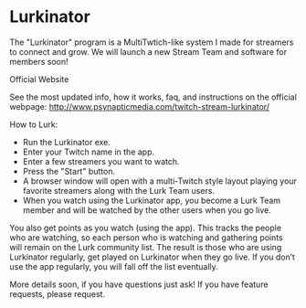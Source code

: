 # Lurkinator
The "Lurkinator" program is a MultiTwtich-like system I made for streamers to connect and grow. We will launch a new Stream Team and software for members soon!

Official Website

See the most updated info, how it works, faq, and instructions on the official webpage: http://www.psynapticmedia.com/twitch-stream-lurkinator/

How to Lurk:
- Run the Lurkinator exe.
- Enter your Twitch name in the app.
- Enter a few streamers you want to watch.
- Press the "Start" button.
- A browser window will open with a multi-Twitch style layout playing your favorite streamers along with the Lurk Team users.
- When you watch using the Lurkinator app, you become a Lurk Team member and will be watched by the other users when you go live. 

You also get points as you watch (using the app). This tracks the people who are watching, so each person who is watching and gathering points will remain on the Lurk community list. The result is those who are using Lurkinator regularly, get played on Lurkinator when they go live. If you don’t use the app regularly, you will fall off the list eventually.

More details soon, if you have questions just ask! If you have feature requests, please request. 
